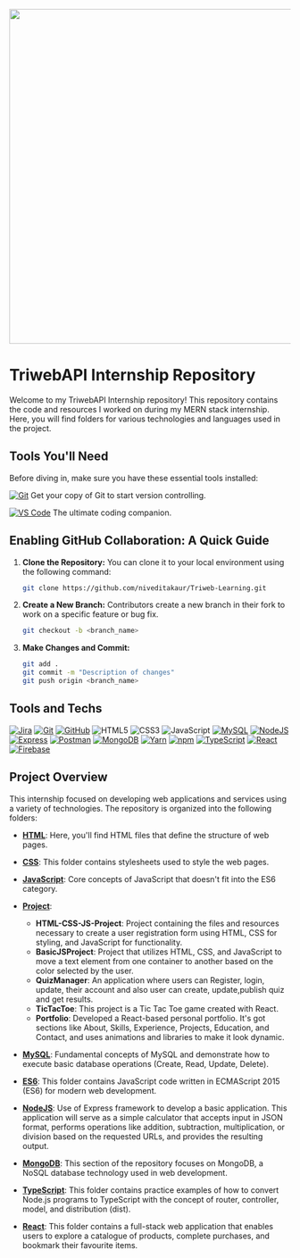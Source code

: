 ﻿<p align="center">
<img src="https://github.com/niveditakaur/Triweb-Learning/assets/120108968/46107ea0-7288-4485-a4d5-b0dae147fe89" width='600'>
</p>

# TriwebAPI Internship Repository

Welcome to my TriwebAPI Internship repository! This repository contains the code and resources I worked on during my MERN stack internship. Here, you will find folders for various technologies and languages used in the project.

## Tools You'll Need

Before diving in, make sure you have these essential tools installed:

[![Git](https://img.shields.io/badge/git-%23F05033.svg?style=for-the-badge&logo=git&logoColor=white)](https://git-scm.com/downloads) Get your copy of Git to start version controlling.

[![VS Code](https://img.shields.io/badge/VS_Code-%23007ACC.svg?style=for-the-badge&logo=visual-studio-code&logoColor=white)](https://code.visualstudio.com/) The ultimate coding companion.

## Enabling GitHub Collaboration: A Quick Guide

1. **Clone the Repository:** You can clone it to your local environment using the following command:

   ```bash
   git clone https://github.com/niveditakaur/Triweb-Learning.git

   ```

2. **Create a New Branch:** Contributors create a new branch in their fork to work on a specific feature or bug fix.

   ```bash
   git checkout -b <branch_name>

   ```

3. **Make Changes and Commit:**
   ```bash
   git add .
   git commit -m "Description of changes"
   git push origin <branch_name>
   ```

## Tools and Techs

[![Jira](https://img.shields.io/badge/jira-%230A0FFF.svg?style=for-the-badge&logo=jira&logoColor=white)](https://www.atlassian.com/software/jira)
[![Git](https://img.shields.io/badge/git-%23F05033.svg?style=for-the-badge&logo=git&logoColor=white)](https://git-scm.com/)
[![GitHub](https://img.shields.io/badge/github-%23121011.svg?style=for-the-badge&logo=github&logoColor=white)](https://github.com/)
![HTML5](https://img.shields.io/badge/html5-%23E34F26.svg?style=for-the-badge&logo=html5&logoColor=white)
![CSS3](https://img.shields.io/badge/css3-%231572B6.svg?style=for-the-badge&logo=css3&logoColor=white)
![JavaScript](https://img.shields.io/badge/javascript-%23323330.svg?style=for-the-badge&logo=javascript&logoColor=%23F7DF1E)
[![MySQL](https://img.shields.io/badge/mysql-%2300f.svg?style=for-the-badge&logo=mysql&logoColor=white)](https://www.mysql.com/)
[![NodeJS](https://img.shields.io/badge/node.js-6DA55F?style=for-the-badge&logo=node.js&logoColor=white)](https://nodejs.org/en/)
[![Express](https://img.shields.io/badge/express-%23404d59.svg?style=for-the-badge&logo=express&logoColor=white)](https://expressjs.com/)
[![Postman](https://img.shields.io/badge/postman-%23FF6C37.svg?style=for-the-badge&logo=postman&logoColor=white)](https://www.postman.com/)
[![MongoDB](https://img.shields.io/badge/mongodb-%234ea94b.svg?style=for-the-badge&logo=mongodb&logoColor=white)](https://www.mongodb.com/)
[![Yarn](https://img.shields.io/badge/yarn-%232C8EBB.svg?style=for-the-badge&logo=yarn&logoColor=white)](https://yarnpkg.com/)
[![npm](https://img.shields.io/badge/npm-%23CB3837.svg?style=for-the-badge&logo=npm&logoColor=white)](https://www.npmjs.com/)
[![TypeScript](https://img.shields.io/badge/TypeScript-%23007ACC.svg?style=for-the-badge&logo=typescript&logoColor=white)](https://www.typescriptlang.org/)
[![React](https://img.shields.io/badge/React-61DAFB?style=for-the-badge&logo=react&logoColor=white)](https://react.dev/)
[![Firebase](https://img.shields.io/badge/Firebase-FFCA28?style=for-the-badge&logo=firebase&logoColor=white)](https://firebase.google.com/)

## Project Overview

This internship focused on developing web applications and services using a variety of technologies. The repository is organized into the following folders:

- [**HTML**](https://github.com/niveditakaur/Triweb-Learning/blob/06ca389afb93f1e5e85d933d9e20d0d392bde3b8/HTML/Form/README.md): Here, you'll find HTML files that define the structure of web pages.

- [**CSS**](https://github.com/niveditakaur/Triweb-Learning/blob/main/CSS/README.md): This folder contains stylesheets used to style the web pages.

- [**JavaScript**](https://github.com/niveditakaur/Triweb-Learning/blob/06ca389afb93f1e5e85d933d9e20d0d392bde3b8/JavaScript/README.md): Core concepts of JavaScript that doesn't fit into the ES6 category.

- [**Project**](https://github.com/niveditakaur/Triweb-Learning/blob/06ca389afb93f1e5e85d933d9e20d0d392bde3b8/Project/README.md):

  - **HTML-CSS-JS-Project**: Project containing the files and resources necessary to create a user registration form using HTML, CSS for styling, and JavaScript for functionality.
  - **BasicJSProject**: Project that utilizes HTML, CSS, and JavaScript to move a text element from one container to another based on the color selected by the user.
  - **QuizManager**: An application where users can Register, login, update, their account and also user can create, update,publish quiz and get results.
  - **TicTacToe**: This project is a Tic Tac Toe game created with React.
  - **Portfolio**: Developed a React-based personal portfolio. It's got sections like About, Skills, Experience, Projects, Education, and Contact, and uses animations and libraries to make it look dynamic.

- [**MySQL**](https://github.com/niveditakaur/Triweb-Learning/blob/06ca389afb93f1e5e85d933d9e20d0d392bde3b8/MySQL/README.md): Fundamental concepts of MySQL and demonstrate how to execute basic database operations (Create, Read, Update, Delete).

- [**ES6**](https://github.com/niveditakaur/Triweb-Learning/blob/06ca389afb93f1e5e85d933d9e20d0d392bde3b8/ES6/README.md): This folder contains JavaScript code written in ECMAScript 2015 (ES6) for modern web development.

- [**NodeJS**](https://github.com/niveditakaur/Triweb-Learning/blob/98e7657771916a1cdc45b2c8826d3022c5bf82df/NodeJS/README.md): Use of Express framework to develop a basic application. This application will serve as a simple calculator that accepts input in JSON format, performs operations like addition, subtraction, multiplication, or division based on the requested URLs, and provides the resulting output.

- [**MongoDB**](https://github.com/niveditakaur/Triweb-Learning/blob/98e7657771916a1cdc45b2c8826d3022c5bf82df/MongoDB/README.md): This section of the repository focuses on MongoDB, a NoSQL database technology used in web development.

- [**TypeScript**](https://github.com/niveditakaur/Triweb-Learning/blob/b4722623ac3c6dac23b45283d04271c386bae91c/TypeScript/README.md): This folder contains practice examples of how to convert Node.js programs to TypeScript with the concept of router, controller, model, and distribution (dist).

- [**React**](): This folder contains a full-stack web application that enables users to explore a catalogue of products, complete purchases, and bookmark their favourite items.
